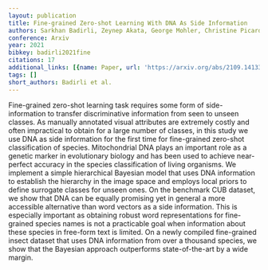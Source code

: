```yaml
---
layout: publication
title: Fine-grained Zero-shot Learning With DNA As Side Information
authors: Sarkhan Badirli, Zeynep Akata, George Mohler, Christine Picard, Murat Dundar
conference: Arxiv
year: 2021
bibkey: badirli2021fine
citations: 17
additional_links: [{name: Paper, url: 'https://arxiv.org/abs/2109.14133'}]
tags: []
short_authors: Badirli et al.
---
```

Fine-grained zero-shot learning task requires some form of side-information
to transfer discriminative information from seen to unseen classes. As manually
annotated visual attributes are extremely costly and often impractical to
obtain for a large number of classes, in this study we use DNA as side
information for the first time for fine-grained zero-shot classification of
species. Mitochondrial DNA plays an important role as a genetic marker in
evolutionary biology and has been used to achieve near-perfect accuracy in the
species classification of living organisms. We implement a simple hierarchical
Bayesian model that uses DNA information to establish the hierarchy in the
image space and employs local priors to define surrogate classes for unseen
ones. On the benchmark CUB dataset, we show that DNA can be equally promising
yet in general a more accessible alternative than word vectors as a side
information. This is especially important as obtaining robust word
representations for fine-grained species names is not a practicable goal when
information about these species in free-form text is limited. On a newly
compiled fine-grained insect dataset that uses DNA information from over a
thousand species, we show that the Bayesian approach outperforms
state-of-the-art by a wide margin.